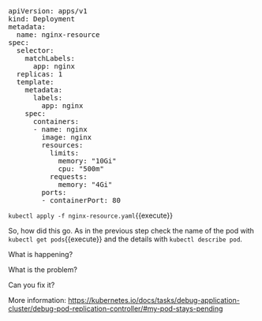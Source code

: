 

<pre class="file" data-filename="nginx-resource.yaml" data-target="replace">apiVersion: apps/v1
kind: Deployment
metadata:
  name: nginx-resource
spec:
  selector:
    matchLabels:
      app: nginx
  replicas: 1
  template:
    metadata:
      labels:
        app: nginx
    spec:
      containers:
      - name: nginx
        image: nginx
        resources:
          limits:
            memory: "10Gi"
            cpu: "500m"
          requests:
            memory: "4Gi"
        ports:
        - containerPort: 80
</pre>


`
kubectl apply -f nginx-resource.yaml
`{{execute}}

So, how did this go. As in the previous step check the name of the pod with `kubectl get pods`{{execute}} and the details with `kubectl describe pod`.

What is happening?

What is the problem?

Can you fix it?

More information: https://kubernetes.io/docs/tasks/debug-application-cluster/debug-pod-replication-controller/#my-pod-stays-pending
